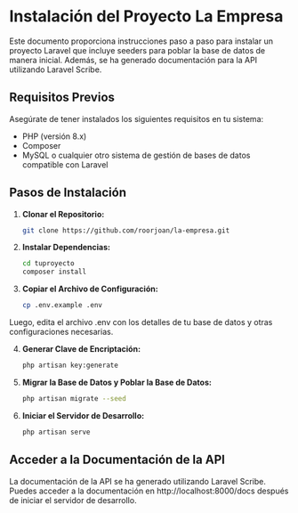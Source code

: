 # Instalación del Proyecto La Empresa

Este documento proporciona instrucciones paso a paso para instalar un proyecto Laravel que incluye seeders para poblar la base de datos de manera inicial. Además, se ha generado documentación para la API utilizando Laravel Scribe.

## Requisitos Previos

Asegúrate de tener instalados los siguientes requisitos en tu sistema:

-   PHP (versión 8.x)
-   Composer
-   MySQL o cualquier otro sistema de gestión de bases de datos compatible con Laravel

## Pasos de Instalación

1. **Clonar el Repositorio:**

    ```bash
    git clone https://github.com/roorjoan/la-empresa.git
    ```

2. **Instalar Dependencias:**

    ```bash
    cd tuproyecto
    composer install
    ```

3. **Copiar el Archivo de Configuración:**

    ```bash
    cp .env.example .env
    ```

Luego, edita el archivo .env con los detalles de tu base de datos y otras configuraciones necesarias.

4. **Generar Clave de Encriptación:**

    ```bash
    php artisan key:generate
    ```

5. **Migrar la Base de Datos y Poblar la Base de Datos:**

    ```bash
    php artisan migrate --seed
    ```

6. **Iniciar el Servidor de Desarrollo:**

    ```bash
    php artisan serve
    ```

## Acceder a la Documentación de la API

La documentación de la API se ha generado utilizando Laravel Scribe. Puedes acceder a la documentación en http://localhost:8000/docs después de iniciar el servidor de desarrollo.
